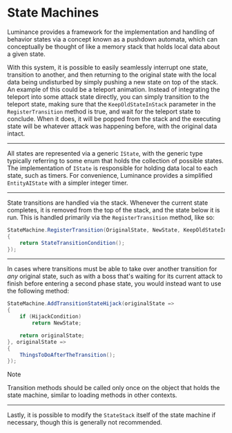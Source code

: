 # State Machines
Luminance provides a framework for the implementation and handling of behavior states via a concept known as a pushdown automata, which can conceptually be thought of like a memory stack that holds local data about a given state.

With this system, it is possible to easily seamlessly interrupt one state, transition to another, and then returning to the original state with the local data being undisturbed by simply pushing a new state on top of the stack.
An example of this could be a teleport animation. Instead of integrating the teleport into some attack state directly, you can simply transition to the teleport state, making sure that the ``KeepOldStateInStack`` parameter in the ``RegisterTransition`` method is true, and
wait for the teleport state to conclude. When it does, it will be popped from the stack and the executing state will be whatever attack was happening before, with the original data intact.

---

All states are represented via a generic ``IState``, with the generic type typically referring to some enum that holds the collection of possible states. The implementation of ``IState`` is responsible for holding data local to each state, such as
timers. For convenience, Luminance provides a simplified ``EntityAIState`` with a simpler integer timer.

---

State transitions are handled via the stack. Whenever the current state completes, it is removed from the top of the stack, and the state below it is run. This is handled primarily via the ``RegisterTransition`` method, like so:
```cs
StateMachine.RegisterTransition(OriginalState, NewState, KeepOldStateInStack, () =>
{
    return StateTransitionCondition();
});
```

---

In cases where transitions must be able to take over another transition for *any* original state, such as with a boss that's waiting for its current attack to finish before entering a second phase state, you would instead want to use the following method:

```cs
StateMachine.AddTransitionStateHijack(originalState =>
{
    if (HijackCondition)
        return NewState;

    return originalState;
}, originalState =>
{
    ThingsToDoAfterTheTransition();
});
```

> [!Note]
> Transition methods should be called only once on the object that holds the state machine, similar to loading methods in other contexts.

---

Lastly, it is possible to modify the ``StateStack`` itself of the state machine if necessary, though this is generally not recommended.
